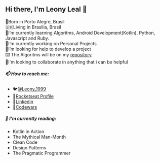 ## Hi there, I'm Leony Leal 👋

👶️Born in Porto Alegre, Brasil <br>
🇧🇷️Living in Brasilia, Brasil <br>
🌱I’m currently learning Algoritms, Android Development(Kotlin), Python, Javascript and Ruby. <br>
🔭I’m currently working on Personal Projects <br>
🤔I’m looking for help to develop a project <br>
⌨️ The Algoritms will be on my [repository](https://github.com/LeonyLeal/Algoritms)<br>
👯I'm looking to collaborate in anything that i can be helpful

##### 📫 How to reach me:
   - 🐦️[@Leony_1999](https://twitter.com/Leony_1999)
   - 🚀️[Rocketseat Profile](https://app.rocketseat.com.br/me/leonyleal99)
   - 💼️[Linkedin](https://www.linkedin.com/in/leony-leal99/)
   - 🥋️[Codewars](https://www.codewars.com/users/LeonyLeal) <br>

##### 📕️ I'm currently reading:
  - Kotlin in Action
  - The Mythical Man-Month
  - Clean Code
  - Design Patterns
  - The Pragmatic Programmer <br>
